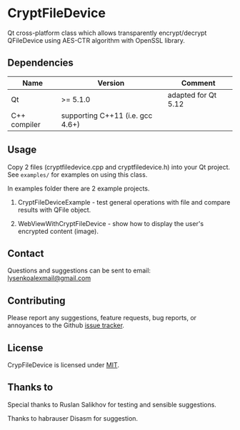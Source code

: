 CryptFileDevice
===============

Qt cross-platform class which allows transparently encrypt/decrypt QFileDevice using AES-CTR algorithm with OpenSSL library.

## Dependencies

| Name         | Version                          | Comment                          |
|--------------|----------------------------------|----------------------------------|
| Qt           | >= 5.1.0                         | adapted for Qt 5.12              |
| C++ compiler | supporting C++11 (i.e. gcc 4.6+) |                                  |

## Usage

Copy 2 files (cryptfiledevice.cpp and cryptfiledevice.h) into your Qt project. See `examples/` for examples on using this class.

In examples folder there are 2 example projects.

1) CryptFileDeviceExample - test general operations with file and compare results with QFile object.

2) WebViewWithCryptFileDevice - show how to display the user's encrypted content (image). 

## Contact

Questions and suggestions can be sent to email: lysenkoalexmail@gmail.com

## Contributing

Please report any suggestions, feature requests, bug reports, or annoyances to
the Github [issue tracker][issue_tracker]. 

## License

CrypFileDevice is licensed under [MIT](LICENSE).

## Thanks to

Special thanks to Ruslan Salikhov for testing and sensible suggestions.

Thanks to habrauser Disasm for suggestion.


[issue_tracker]: https://github.com/alexeylysenko/CryptFileDevice/issues
